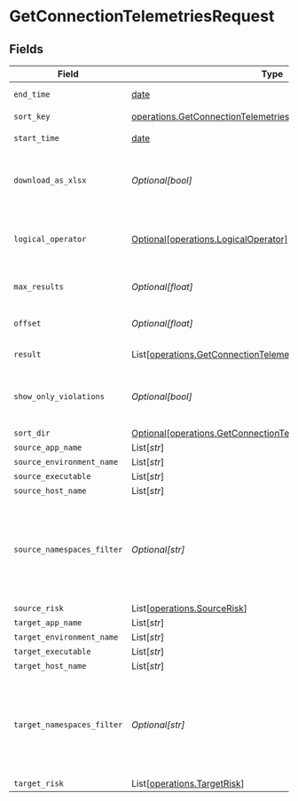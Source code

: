 # GetConnectionTelemetriesRequest


## Fields

| Field                                                                                                                                  | Type                                                                                                                                   | Required                                                                                                                               | Description                                                                                                                            |
| -------------------------------------------------------------------------------------------------------------------------------------- | -------------------------------------------------------------------------------------------------------------------------------------- | -------------------------------------------------------------------------------------------------------------------------------------- | -------------------------------------------------------------------------------------------------------------------------------------- |
| `end_time`                                                                                                                             | [date](https://docs.python.org/3/library/datetime.html#date-objects)                                                                   | :heavy_check_mark:                                                                                                                     | End date of the query                                                                                                                  |
| `sort_key`                                                                                                                             | [operations.GetConnectionTelemetriesQueryParamSortKey](../../models/operations/getconnectiontelemetriesqueryparamsortkey.md)           | :heavy_check_mark:                                                                                                                     | sort key                                                                                                                               |
| `start_time`                                                                                                                           | [date](https://docs.python.org/3/library/datetime.html#date-objects)                                                                   | :heavy_check_mark:                                                                                                                     | Start date of the query                                                                                                                |
| `download_as_xlsx`                                                                                                                     | *Optional[bool]*                                                                                                                       | :heavy_minus_sign:                                                                                                                     | When true, the API will return an xlsx file, and pagination will be ignored                                                            |
| `logical_operator`                                                                                                                     | [Optional[operations.LogicalOperator]](../../models/operations/logicaloperator.md)                                                     | :heavy_minus_sign:                                                                                                                     | Logical operator between the source group and the target group filters                                                                 |
| `max_results`                                                                                                                          | *Optional[float]*                                                                                                                      | :heavy_minus_sign:                                                                                                                     | The number of entries to return (pagination)                                                                                           |
| `offset`                                                                                                                               | *Optional[float]*                                                                                                                      | :heavy_minus_sign:                                                                                                                     | Return entries from this offset (pagination)                                                                                           |
| `result`                                                                                                                               | List[[operations.GetConnectionTelemetriesQueryParamResult](../../models/operations/getconnectiontelemetriesqueryparamresult.md)]       | :heavy_minus_sign:                                                                                                                     | connection result filter                                                                                                               |
| `show_only_violations`                                                                                                                 | *Optional[bool]*                                                                                                                       | :heavy_minus_sign:                                                                                                                     | When true, the API will only return entries that violate the active policy                                                             |
| `sort_dir`                                                                                                                             | [Optional[operations.GetConnectionTelemetriesQueryParamSortDir]](../../models/operations/getconnectiontelemetriesqueryparamsortdir.md) | :heavy_minus_sign:                                                                                                                     | sorting direction                                                                                                                      |
| `source_app_name`                                                                                                                      | List[*str*]                                                                                                                            | :heavy_minus_sign:                                                                                                                     | N/A                                                                                                                                    |
| `source_environment_name`                                                                                                              | List[*str*]                                                                                                                            | :heavy_minus_sign:                                                                                                                     | N/A                                                                                                                                    |
| `source_executable`                                                                                                                    | List[*str*]                                                                                                                            | :heavy_minus_sign:                                                                                                                     | N/A                                                                                                                                    |
| `source_host_name`                                                                                                                     | List[*str*]                                                                                                                            | :heavy_minus_sign:                                                                                                                     | N/A                                                                                                                                    |
| `source_namespaces_filter`                                                                                                             | *Optional[str]*                                                                                                                        | :heavy_minus_sign:                                                                                                                     | namespace filter for source in connection telemetries, a base 64 representation of a NamespacesFilter definition object                |
| `source_risk`                                                                                                                          | List[[operations.SourceRisk](../../models/operations/sourcerisk.md)]                                                                   | :heavy_minus_sign:                                                                                                                     | N/A                                                                                                                                    |
| `target_app_name`                                                                                                                      | List[*str*]                                                                                                                            | :heavy_minus_sign:                                                                                                                     | N/A                                                                                                                                    |
| `target_environment_name`                                                                                                              | List[*str*]                                                                                                                            | :heavy_minus_sign:                                                                                                                     | N/A                                                                                                                                    |
| `target_executable`                                                                                                                    | List[*str*]                                                                                                                            | :heavy_minus_sign:                                                                                                                     | N/A                                                                                                                                    |
| `target_host_name`                                                                                                                     | List[*str*]                                                                                                                            | :heavy_minus_sign:                                                                                                                     | N/A                                                                                                                                    |
| `target_namespaces_filter`                                                                                                             | *Optional[str]*                                                                                                                        | :heavy_minus_sign:                                                                                                                     | namespace filter for target in connection telemetries. a base 64 representation of a NamespacesFilter definition object                |
| `target_risk`                                                                                                                          | List[[operations.TargetRisk](../../models/operations/targetrisk.md)]                                                                   | :heavy_minus_sign:                                                                                                                     | N/A                                                                                                                                    |